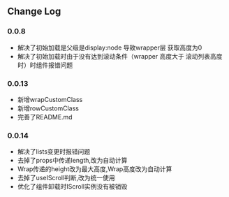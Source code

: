 ## Change Log

### 0.0.8
  - 解决了初始加载是父级是display:node 导致wrapper层 获取高度为0
  - 解决了初始加载时由于没有达到滚动条件（wrapper 高度大于 滚动列表高度时）时组件报错问题

### 0.0.13
  - 新增wrapCustomClass
  - 新增rowCustomClass
  - 完善了README.md

### 0.0.14
  - 解决了lists变更时报错问题
  - 去掉了props中传递length,改为自动计算
  - Wrap传递的height改为最大高度,Wrap高度改为自动计算
  - 去掉了useIScroll判断,改为统一使用
  - 优化了组件卸载时IScroll实例没有被销毁
